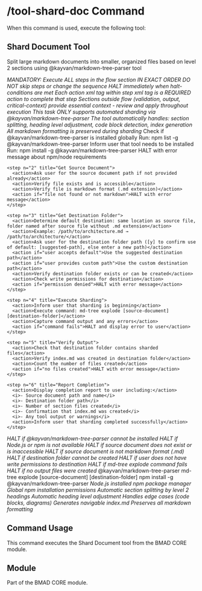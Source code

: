 # /tool-shard-doc Command

When this command is used, execute the following tool:

## Shard Document Tool

<tool id="bmad/core/tasks/shard-doc" name="Shard Document"
  description="Splits large markdown documents into smaller, organized files based on level 2 (default) sections" webskip="true"
  standalone="true">
  <objective>Split large markdown documents into smaller, organized files based on level 2 sections using @kayvan/markdown-tree-parser tool</objective>

  <llm critical="true">
    <i>MANDATORY: Execute ALL steps in the flow section IN EXACT ORDER</i>
    <i>DO NOT skip steps or change the sequence</i>
    <i>HALT immediately when halt-conditions are met</i>
    <i>Each action xml tag within step xml tag is a REQUIRED action to complete that step</i>
    <i>Sections outside flow (validation, output, critical-context) provide essential context - review and apply throughout execution</i>
  </llm>

  <critical-context>
    <i>This task ONLY supports automated sharding via @kayvan/markdown-tree-parser</i>
    <i>The tool automatically handles: section splitting, heading level adjustment, code block detection, index generation</i>
    <i>All markdown formatting is preserved during sharding</i>
  </critical-context>

  <flow>
    <step n="1" title="Verify Tool Installation">
      <action>Check if @kayvan/markdown-tree-parser is installed globally</action>
      <action>Run: npm list -g @kayvan/markdown-tree-parser</action>
      <action if="not installed">Inform user that tool needs to be installed</action>
      <action if="not installed">Run: npm install -g @kayvan/markdown-tree-parser</action>
      <action if="installation fails">HALT with error message about npm/node requirements</action>
    </step>

    <step n="2" title="Get Source Document">
      <action>Ask user for the source document path if not provided already</action>
      <action>Verify file exists and is accessible</action>
      <action>Verify file is markdown format (.md extension)</action>
      <action if="file not found or not markdown">HALT with error message</action>
    </step>

    <step n="3" title="Get Destination Folder">
      <action>Determine default destination: same location as source file, folder named after source file without .md extension</action>
      <action>Example: /path/to/architecture.md → /path/to/architecture/</action>
      <action>Ask user for the destination folder path ([y] to confirm use of default: [suggested-path], else enter a new path)</action>
      <action if="user accepts default">Use the suggested destination path</action>
      <action if="user provides custom path">Use the custom destination path</action>
      <action>Verify destination folder exists or can be created</action>
      <action>Check write permissions for destination</action>
      <action if="permission denied">HALT with error message</action>
    </step>

    <step n="4" title="Execute Sharding">
      <action>Inform user that sharding is beginning</action>
      <action>Execute command: md-tree explode [source-document] [destination-folder]</action>
      <action>Capture command output and any errors</action>
      <action if="command fails">HALT and display error to user</action>
    </step>

    <step n="5" title="Verify Output">
      <action>Check that destination folder contains sharded files</action>
      <action>Verify index.md was created in destination folder</action>
      <action>Count the number of files created</action>
      <action if="no files created">HALT with error message</action>
    </step>

    <step n="6" title="Report Completion">
      <action>Display completion report to user including:</action>
      <i>- Source document path and name</i>
      <i>- Destination folder path</i>
      <i>- Number of section files created</i>
      <i>- Confirmation that index.md was created</i>
      <i>- Any tool output or warnings</i>
      <action>Inform user that sharding completed successfully</action>
    </step>
  </flow>

  <halt-conditions critical="true">
    <i>HALT if @kayvan/markdown-tree-parser cannot be installed</i>
    <i>HALT if Node.js or npm is not available</i>
    <i>HALT if source document does not exist or is inaccessible</i>
    <i>HALT if source document is not markdown format (.md)</i>
    <i>HALT if destination folder cannot be created</i>
    <i>HALT if user does not have write permissions to destination</i>
    <i>HALT if md-tree explode command fails</i>
    <i>HALT if no output files were created</i>
  </halt-conditions>

  <tool-info>
    <name>@kayvan/markdown-tree-parser</name>
    <command>md-tree explode [source-document] [destination-folder]</command>
    <installation>npm install -g @kayvan/markdown-tree-parser</installation>
    <requirements>
      <i>Node.js installed</i>
      <i>npm package manager</i>
      <i>Global npm installation permissions</i>
    </requirements>
    <features>
      <i>Automatic section splitting by level 2 headings</i>
      <i>Automatic heading level adjustment</i>
      <i>Handles edge cases (code blocks, diagrams)</i>
      <i>Generates navigable index.md</i>
      <i>Preserves all markdown formatting</i>
    </features>
  </tool-info>
</tool>

## Command Usage

This command executes the Shard Document tool from the BMAD CORE module.

## Module

Part of the BMAD CORE module.
